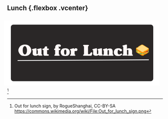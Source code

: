 ## Lunch {.flexbox .vcenter}

<img src="images/Out_for_lunch_sign.png" style="width: 700px; float: right; margin: 10px;" />[^creditlunch]

[^creditlunch]: Out for lunch sign, by RogueShanghai, CC-BY-SA <https://commons.wikimedia.org/wiki/File:Out_for_lunch_sign.png>